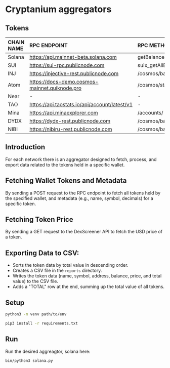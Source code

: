 # Cryptanium aggregators

## Tokens

| CHAIN NAME     | RPC ENDPOINT  | RPC METHOD | PRICE FEED API URL   |
| :------------- | :------------------------------------------ | :-------------------------------------- | :----------------------------------------------------------------- |
| Solana  | https://api.mainnet-beta.solana.com | getBalance | https://api.dexscreener.com/tokens/v1/solana/                 |
| SUI | https://sui-rpc.publicnode.com | suix_getAllBalances | https://api.dexscreener.com/tokens/v1/sui/
| INJ  | https://injective-rest.publicnode.com | /cosmos/bank/v1beta1/balances/ | https://api.dexscreener.com/latest/dex/tokens/inj  |
| Atom  | https://docs-demo.cosmos-mainnet.quiknode.pro | /cosmos/staking/v1beta1/delegations/ | https://api.dexscreener.com/tokens/v1/bsc/0x0Eb3a705fc54725037CC9e008bDede697f62F335  |
| Near  | - | - | https://api.pikespeak.ai/account/wealth/  |
| TAO  | https://api.taostats.io/api/account/latest/v1 | - | https://api.taostats.io/api/price/latest/v1?asset=tao  |
| Mina  | https://api.minaexplorer.com | /accounts/ | https://api.coingecko.com/api/v3/simple/price?ids=mina-protocol&vs_currencies=usd  |
| DYDX  | https://dydx-rest.publicnode.com | /cosmos/bank/v1beta1/balances/ | https://api.dexscreener.com/latest/dex/tokens/0x92D6C1e31e14520e676a687F0a93788B716BEff5 |
| NIBI  | https://nibiru-rest.publicnode.com | /cosmos/bank/v1beta1/balances/ | https://api.coingecko.com/api/v3/simple/price?ids=nibiru&vs_currencies=usd  |

## Introduction

For each network there is an aggregator designed to fetch, process, and export data related to the tokens  held in a specific wallet.

## Fetching Wallet Tokens and Metadata

By sending a POST request to the RPC endpoint to fetch all tokens held by the specified wallet, and metadata (e.g., name, symbol, decimals) for a specific token.

## Fetching Token Price

By sending a GET request to the DexScreener API to fetch the USD price of a token.

## Exporting Data to CSV:

- Sorts the token data by total value in descending order.
- Creates a CSV file in the `reports` directory.
- Writes the token data (name, symbol, address, balance, price, and total value) to the CSV file.
- Adds a "TOTAL" row at the end, summing up the total value of all tokens.


## Setup

```bash
python3 -m venv path/to/env
```

```bash
pip3 install -r requirements.txt
```

## Run

Run the desired aggreagtor, solana here:

```bash
bin/python3 solana.py
```


